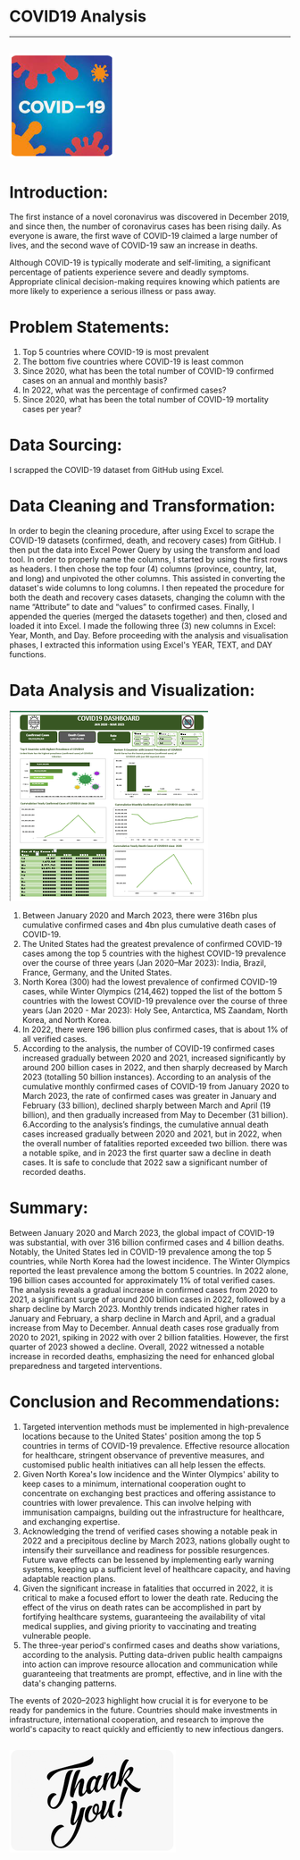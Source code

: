 # COVID19 Analysis
---

![](covid19_3.PNG)
---
# Introduction: 

The first instance of a novel coronavirus was discovered in December 2019, and since then, the number of coronavirus cases has been rising daily. As everyone is aware, the first wave of COVID-19 claimed a large number of lives, and the second wave of COVID-19 saw an increase in deaths.

Although COVID-19 is typically moderate and self-limiting, a significant percentage of patients experience severe and deadly symptoms. Appropriate clinical decision-making requires knowing which patients are more likely to experience a serious illness or pass away.

# Problem Statements:

1.	Top 5 countries where COVID-19 is most prevalent
2.	The bottom five countries where COVID-19 is least common
3.	Since 2020, what has been the total number of COVID-19 confirmed cases on an annual and monthly basis?
4.	In 2022, what was the percentage of confirmed cases?
5.	Since 2020, what has been the total number of COVID-19 mortality cases per year?

# Data Sourcing: 

I scrapped the COVID-19 dataset from GitHub using Excel.

# Data Cleaning and Transformation: 

In order to begin the cleaning procedure, after using Excel to scrape the COVID-19 datasets (confirmed, death, and recovery cases) from GitHub. I then put the data into Excel Power Query by using the transform and load tool. In order to properly name the columns, I started by using the first rows as headers. I then chose the top four (4) columns (province, country, lat, and long) and unpivoted the other columns. This assisted in converting the dataset's wide columns to long columns. I then repeated the procedure for both the death and recovery cases datasets, changing the column with the name “Attribute” to date and “values” to confirmed cases. Finally, I appended the queries (merged the datasets together) and then, closed and loaded it into Excel.
I made the following three (3) new columns in Excel: Year, Month, and Day. Before proceeding with the analysis and visualisation phases, I extracted this information using Excel's YEAR, TEXT, and DAY functions.

# Data Analysis and Visualization:

![](covid19_dashboard.PNG)
1. Between January 2020 and March 2023, there were 316bn plus cumulative confirmed cases and 4bn plus cumulative death cases of COVID-19. 
2. The United States had the greatest prevalence of confirmed COVID-19 cases among the top 5 countries with the highest COVID-19 prevalence over the course of three years (Jan 2020–Mar 2023): India, Brazil, France, Germany, and the United States.
3. North Korea (300) had the lowest prevalence of confirmed COVID-19 cases, while Winter Olympics (214,462) topped the list of the bottom 5 countries with the lowest COVID-19 prevalence over the course of three years (Jan 2020 - Mar 2023): Holy See, Antarctica, MS Zaandam, North Korea, and North Korea.
4. In 2022, there were 196 billion plus confirmed cases, that is about 1% of all verified cases.
5. According to the analysis, the number of COVID-19 confirmed cases increased gradually between 2020 and 2021, increased significantly by around 200 billion cases in 2022, and then sharply decreased by March 2023 (totalling 50 billion instances). According to an analysis of the cumulative monthly confirmed cases of COVID-19 from January 2020 to March 2023, the rate of confirmed cases was greater in January and February (33 billion), declined sharply between March and April (19 billion), and then gradually increased from May to December (31 billion).
6.According to the analysis’s findings, the cumulative annual death cases increased gradually between 2020 and 2021, but in 2022, when the overall number of fatalities reported exceeded two billion. there was a notable spike, and in 2023 the first quarter saw a decline in death cases. It is safe to conclude that 2022 saw a significant number of recorded deaths.
 
 # Summary:
 
Between January 2020 and March 2023, the global impact of COVID-19 was substantial, with over 316 billion confirmed cases and 4 billion deaths. Notably, the United States led in COVID-19 prevalence among the top 5 countries, while North Korea had the lowest incidence. The Winter Olympics reported the least prevalence among the bottom 5 countries. In 2022 alone, 196 billion cases accounted for approximately 1% of total verified cases. The analysis reveals a gradual increase in confirmed cases from 2020 to 2021, a significant surge of around 200 billion cases in 2022, followed by a sharp decline by March 2023. Monthly trends indicated higher rates in January and February, a sharp decline in March and April, and a gradual increase from May to December. Annual death cases rose gradually from 2020 to 2021, spiking in 2022 with over 2 billion fatalities. However, the first quarter of 2023 showed a decline. Overall, 2022 witnessed a notable increase in recorded deaths, emphasizing the need for enhanced global preparedness and targeted interventions.

# Conclusion and Recommendations:

1. Targeted intervention methods must be implemented in high-prevalence locations because to the United States' position among the top 5 countries in terms of COVID-19 prevalence. Effective resource allocation for healthcare, stringent observance of preventive measures, and customised public health initiatives can all help lessen the effects.
2. Given North Korea's low incidence and the Winter Olympics' ability to keep cases to a minimum, international cooperation ought to concentrate on exchanging best practices and offering assistance to countries with lower prevalence. This can involve helping with immunisation campaigns, building out the infrastructure for healthcare, and exchanging expertise.
3. Acknowledging the trend of verified cases showing a notable peak in 2022 and a precipitous decline by March 2023, nations globally ought to intensify their surveillance and readiness for possible resurgences. Future wave effects can be lessened by implementing early warning systems, keeping up a sufficient level of healthcare capacity, and having adaptable reaction plans.
4. Given the significant increase in fatalities that occurred in 2022, it is critical to make a focused effort to lower the death rate. Reducing the effect of the virus on death rates can be accomplished in part by fortifying healthcare systems, guaranteeing the availability of vital medical supplies, and giving priority to vaccinating and treating vulnerable people.
5. The three-year period's confirmed cases and deaths show variations, according to the analysis. Putting data-driven public health campaigns into action can improve resource allocation and communication while guaranteeing that treatments are prompt, effective, and in line with the data's changing patterns.

The events of 2020–2023 highlight how crucial it is for everyone to be ready for pandemics in the future. Countries should make investments in infrastructure, international cooperation, and research to improve the world's capacity to react quickly and efficiently to new infectious dangers.

![](Thank_you.PNG)
---
